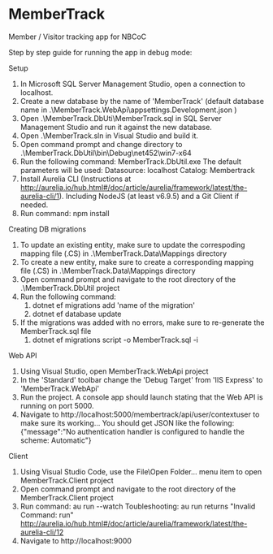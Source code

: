 # MemberTrack
Member / Visitor tracking app for NBCoC

Step by step guide for running the app in debug mode:

Setup

1. In Microsoft SQL Server Management Studio, open a connection to localhost.
2. Create a new database by the name of 'MemberTrack'  (default database name in .\MemberTrack.WebApi\appsettings.Development.json )
3. Open .\MemberTrack.DbUti\MemberTrack.sql in SQL Server Management Studio and run it against the new database.
4. Open .\MemberTrack.sln in Visual Studio and build it.
5. Open command prompt and change directory to .\MemberTrack.DbUtil\bin\Debug\net452\win7-x64
6. Run the following command:
	MemberTrack.DbUtil.exe
   The default parameters will be used:
      Datasource: localhost
	  Catalog: Membertrack
7. Install Aurelia CLI (Instructions at http://aurelia.io/hub.html#/doc/article/aurelia/framework/latest/the-aurelia-cli/1).
	  Including NodeJS (at least v6.9.5) and a Git Client if needed.
8. Run command: npm install
	
Creating DB migrations

1. To update an existing entity, make sure to update the correspoding mapping file (.CS) in .\MemberTrack.Data\Mappings directory
2. To create a new entity, make sure to create a corresponding mapping file (.CS) in .\MemberTrack.Data\Mappings directory
3. Open command prompt and navigate to the root directory of the .\MemberTrack.DbUtil project
4. Run the following command:
	1. dotnet ef migrations add 'name of the migration'
	2. dotnet ef database update
5. If the migrations was added with no errors, make sure to re-generate the MemberTrack.sql file
	1. dotnet ef migrations script -o MemberTrack.sql -i

Web API

1. Using Visual Studio, open MemberTrack.WebApi project
2. In the 'Standard' toolbar change the 'Debug Target' from 'IIS Express' to 'MemberTrack.WebApi'
3. Run the project. A console app should launch stating that the Web API is running on port 5000.
4. Navigate to http://localhost:5000/membertrack/api/user/contextuser to make sure its working...
   You should get JSON like the following:
	{"message":"No authentication handler is configured to handle the scheme: Automatic"}


Client

1. Using Visual Studio Code, use the File\Open Folder... menu item to open MemberTrack.Client project
2. Open command prompt and navigate to the root directory of the MemberTrack.Client project
3. Run command: au run --watch
   Toubleshooting:  au run returns "Invalid Command: run"
   http://aurelia.io/hub.html#/doc/article/aurelia/framework/latest/the-aurelia-cli/12
4. Navigate to http://localhost:9000
